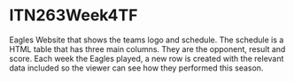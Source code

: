 # ITN263Week4TF
Eagles Website that shows the teams logo and schedule. The schedule is a HTML table that has three main columns. They are the opponent, result and score. Each week the Eagles played, a new row is created with the relevant data included so the viewer can see how they performed this season.
